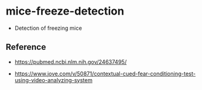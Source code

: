 # mice-freeze-detection

- Detection of freezing mice

## Reference

- <https://pubmed.ncbi.nlm.nih.gov/24637495/>

- <https://www.jove.com/v/50871/contextual-cued-fear-conditioning-test-using-video-analyzing-system>
